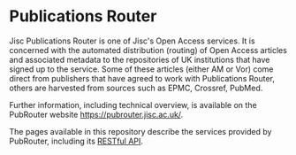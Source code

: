 # Publications Router #

Jisc Publications Router is one of Jisc's Open Access services.  It is concerned with the automated distribution (routing) of Open Access articles and associated metadata to the repositories of UK institutions that have signed up to the service.  Some of these articles (either AM or Vor) come direct from publishers that have agreed to work with Publications Router, others are harvested from sources such as EPMC, Crossref, PubMed.

Further information, including technical overview, is available on the PubRouter website https://pubrouter.jisc.ac.uk/.

The pages available in this repository describe the services provided by PubRouter, including its [RESTful API](./api/v3/README.md).
